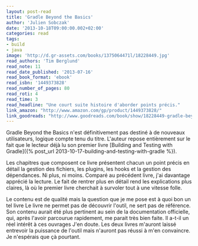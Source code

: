 ```yaml
---
layout: post-read
title: 'Gradle Beyond the Basics'
author: 'Julien Sobczak'
date: '2013-10-18T09:00:00.002+02:00'
categories: read
tags:
- build
- java
image: 'http://d.gr-assets.com/books/1375064471l/18228449.jpg'
read_authors: 'Tim Berglund'
read_note: 11
read_date_published: '2013-07-16'
read_book_format: 'ebook'
read_isbn: '1449373828'
read_number_of_pages: 80
read_roti: 4
read_time: 3
read_headline: "Une court suite histoire d'aborder points précis."
link_amazon: "http://www.amazon.com/gp/product/1449373828/"
link_goodreads: "http://www.goodreads.com/book/show/18228449-gradle-beyond-the-basics"
---
```



Gradle Beyond the Basics n'est définitivement pas destiné à de nouveaux utilisateurs, logique compte tenu du titre. L'auteur repose entièrement sur le fait que le lecteur déjà lu son premier livre [Building and Testing with Gradle]({% post_url 2013-10-17-building-and-testing-with-gradle %}).

Les chapitres que composent ce livre présentent chacun un point précis en détail la gestion des fichiers, les plugins, les hooks et la gestion des dépendances. Ni plus, ni moins. Comparé au précédent livre, j'ai davantage apprécié la lecture. Le fait de rentrer plus en détail rend les explications plus claires, là où le premier livre cherchait à survoler tout à une vitesse folle.

Le contenu est de qualité mais la question que je me pose est à quoi bon un tel livre Le livre ne permet pas de découvrir l'outil, ne sert pas de référence. Son contenu aurait été plus pertinent au sein de la documentation officielle, qui, après l'avoir parcourue rapidement, me parait très bien faite. Il a-t-il un réel intérêt à ces ouvrages J'en doute. Les deux livres m'auront laissé entrevoir la puissance de l'outil mais n'auront pas réussi à m'en convaincre. Je n'espérais que çà pourtant.

